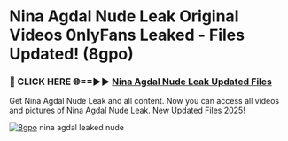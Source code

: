 # Nina Agdal Nude Leak Original Videos 0nlyFans Leaked - Files Updated! (8gpo)

<h3>🔴 CLICK HERE 🌐==►► <a href="https://tinyurl.com/52m3yx9h" rel="nofollow">Nina Agdal Nude Leak Updated Files</a></h3>

Get Nina Agdal Nude Leak and all content. Now you can access all videos and pictures of Nina Agdal Nude Leak. New Updated Files 2025!

[![8gpo](https://i.imgur.com/TnHtlc8.gif)](https://tinyurl.com/52m3yx9h)
nina agdal leaked nude